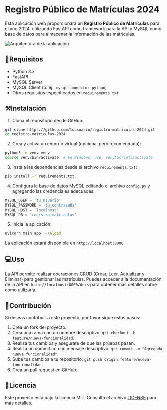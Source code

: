 # Registro Público de Matrículas 2024

Esta aplicación web proporcionará un **Registro Público de Matrículas** para el año 2024, utilizando FastAPI como framework para la API y MySQL como base de datos para almacenar la información de las matrículas.

<image src="https://res.cloudinary.com/rodpoblete/image/upload/v1697132889/fast-api.drawio_afnvze.png" alt="Arquitectura de la aplicación" caption="Arquitectura general de la aplicación">

## 📄Requisitos

- Python 3.x
- FastAPI
- MySQL Server
- MySQL Client (p. ej., `mysql-connector-python`)
- Otros requisitos especificados en `requirements.txt`

## ⚒️Instalación

1. Clona el repositorio desde GitHub:

```bash
git clone https://github.com/tuusuario/registro-matriculas-2024.git
cd registro-matriculas-2024
```

2. Crea y activa un entorno virtual (opcional pero recomendado):

```bash
python3 -m venv venv
source venv/bin/activate  # En Windows, use: venv\Scripts\activate
```

3. Instala las dependencias desde el archivo `requirements.txt`:

```bash
pip install -r requirements.txt
```

4. Configura la base de datos MySQL editando el archivo `config.py` y agregando las credenciales adecuadas:

```python
MYSQL_USER = 'tu_usuario'
MYSQL_PASSWORD = 'tu_contraseña'
MYSQL_HOST = 'localhost'
MYSQL_DB = 'registro_matriculas'
```

5. Inicia la aplicación:

```bash
uvicorn main:app --reload
```

La aplicación estará disponible en `http://localhost:8000`.

## 💻Uso

La API permite realizar operaciones CRUD (Crear, Leer, Actualizar y Eliminar) para gestionar las matrículas. Puedes acceder a la documentación de la API en `http://localhost:8000/docs` para obtener más detalles sobre cómo utilizarla.

## 🤝Contribución

Si deseas contribuir a este proyecto, por favor sigue estos pasos:

1. Crea un fork del proyecto.
2. Crea una rama con un nombre descriptivo: `git checkout -b feature/nueva-funcionalidad`.
3. Realiza tus cambios y asegúrate de que las pruebas pasen.
4. Realiza un commit con un mensaje descriptivo: `git commit -m "Agregada nueva funcionalidad"`.
5. Sube tus cambios a tu repositorio: `git push origin feature/nueva-funcionalidad`.
6. Crea un pull request en GitHub.

## 🔎Licencia

Este proyecto está bajo la licencia MIT. Consulta el archivo [LICENSE](LICENSE.md) para más detalles.
